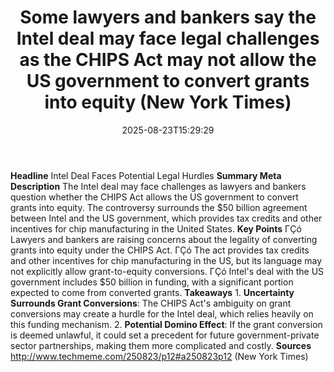 ﻿---
title: "Some lawyers and bankers say the Intel deal may face legal challenges as the CHIPS Act may not allow the US government to convert grants into equity (New York Times)"
date: "2025-08-23T15:29:29"
category: "Markets"
summary: ""
slug: "some lawyers and bankers say the intel deal may face legal c"
source_urls:
  - "http://www.techmeme.com/250823/p12#a250823p12"
seo:
  title: "Some lawyers and bankers say the Intel deal may face legal challenges as the CHIPS Act may not allow the US government to convert grants into equity (New York Times) | Hash n Hedge"
  description: ""
  keywords: ["news", "markets", "brief"]
---
**Headline** Intel Deal Faces Potential Legal Hurdles  **Summary Meta Description** The Intel deal may face challenges as lawyers and bankers question whether the CHIPS Act allows the US government to convert grants into equity. The controversy surrounds the $50 billion agreement between Intel and the US government, which provides tax credits and other incentives for chip manufacturing in the United States.  **Key Points**  ΓÇó Lawyers and bankers are raising concerns about the legality of converting grants into equity under the CHIPS Act. ΓÇó The act provides tax credits and other incentives for chip manufacturing in the US, but its language may not explicitly allow grant-to-equity conversions. ΓÇó Intel's deal with the US government includes $50 billion in funding, with a significant portion expected to come from converted grants.  **Takeaways**  1. **Uncertainty Surrounds Grant Conversions**: The CHIPS Act's ambiguity on grant conversions may create a hurdle for the Intel deal, which relies heavily on this funding mechanism. 2. **Potential Domino Effect**: If the grant conversion is deemed unlawful, it could set a precedent for future government-private sector partnerships, making them more complicated and costly.  **Sources** http://www.techmeme.com/250823/p12#a250823p12 (New York Times) 
